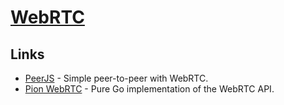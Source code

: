 # [WebRTC](https://webrtc.org/)

## Links

- [PeerJS](https://github.com/peers/peerjs) - Simple peer-to-peer with WebRTC.
- [Pion WebRTC](https://github.com/pions/webrtc) - Pure Go implementation of the WebRTC API.
